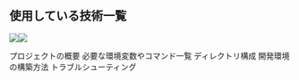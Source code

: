 <h2>使用している技術一覧</h2>
<img src="https://img.shields.io/badge/-Ejs-B4CA65.svg?logo=ejs&style=for-the-badge&logoColor=white"><img src="https://img.shields.io/badge/-Node.js-339933.svg?logo=node.js&style=for-the-badge&logoColor=white">



プロジェクトの概要
必要な環境変数やコマンド一覧
ディレクトリ構成
開発環境の構築方法
トラブルシューティング
